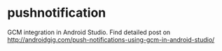 # pushnotification

GCM integration in Android Studio. Find detailed post on http://androidgig.com/push-notifications-using-gcm-in-android-studio/

